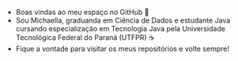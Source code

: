 - Boas vindas ao meu espaço no GitHub 👋
- Sou Michaella, graduanda em Ciência de Dados e estudante Java cursando especialização em Tecnologia Java pela Universidade Tecnológica Federal do Paraná (UTFPR) ☕
- Fique a vontade para visitar os meus repositórios e volte sempre!
